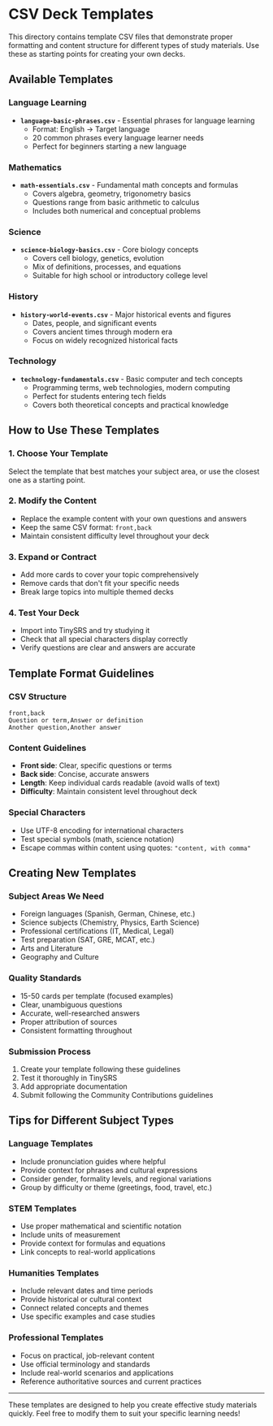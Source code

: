 # CSV Deck Templates

This directory contains template CSV files that demonstrate proper formatting and content structure for different types of study materials. Use these as starting points for creating your own decks.

## Available Templates

### Language Learning
- **`language-basic-phrases.csv`** - Essential phrases for language learning
  - Format: English → Target language
  - 20 common phrases every language learner needs
  - Perfect for beginners starting a new language

### Mathematics
- **`math-essentials.csv`** - Fundamental math concepts and formulas
  - Covers algebra, geometry, trigonometry basics
  - Questions range from basic arithmetic to calculus
  - Includes both numerical and conceptual problems

### Science
- **`science-biology-basics.csv`** - Core biology concepts
  - Covers cell biology, genetics, evolution
  - Mix of definitions, processes, and equations
  - Suitable for high school or introductory college level

### History
- **`history-world-events.csv`** - Major historical events and figures
  - Dates, people, and significant events
  - Covers ancient times through modern era
  - Focus on widely recognized historical facts

### Technology
- **`technology-fundamentals.csv`** - Basic computer and tech concepts
  - Programming terms, web technologies, modern computing
  - Perfect for students entering tech fields
  - Covers both theoretical concepts and practical knowledge

## How to Use These Templates

### 1. Choose Your Template
Select the template that best matches your subject area, or use the closest one as a starting point.

### 2. Modify the Content
- Replace the example content with your own questions and answers
- Keep the same CSV format: `front,back`
- Maintain consistent difficulty level throughout your deck

### 3. Expand or Contract
- Add more cards to cover your topic comprehensively
- Remove cards that don't fit your specific needs
- Break large topics into multiple themed decks

### 4. Test Your Deck
- Import into TinySRS and try studying it
- Check that all special characters display correctly
- Verify questions are clear and answers are accurate

## Template Format Guidelines

### CSV Structure
```csv
front,back
Question or term,Answer or definition
Another question,Another answer
```

### Content Guidelines
- **Front side**: Clear, specific questions or terms
- **Back side**: Concise, accurate answers
- **Length**: Keep individual cards readable (avoid walls of text)
- **Difficulty**: Maintain consistent level throughout deck

### Special Characters
- Use UTF-8 encoding for international characters
- Test special symbols (math, science notation)
- Escape commas within content using quotes: `"content, with comma"`

## Creating New Templates

### Subject Areas We Need
- Foreign languages (Spanish, German, Chinese, etc.)
- Science subjects (Chemistry, Physics, Earth Science)
- Professional certifications (IT, Medical, Legal)
- Test preparation (SAT, GRE, MCAT, etc.)
- Arts and Literature
- Geography and Culture

### Quality Standards
- 15-50 cards per template (focused examples)
- Clear, unambiguous questions
- Accurate, well-researched answers
- Proper attribution of sources
- Consistent formatting throughout

### Submission Process
1. Create your template following these guidelines
2. Test it thoroughly in TinySRS
3. Add appropriate documentation
4. Submit following the Community Contributions guidelines

## Tips for Different Subject Types

### Language Templates
- Include pronunciation guides where helpful
- Provide context for phrases and cultural expressions
- Consider gender, formality levels, and regional variations
- Group by difficulty or theme (greetings, food, travel, etc.)

### STEM Templates  
- Use proper mathematical and scientific notation
- Include units of measurement
- Provide context for formulas and equations
- Link concepts to real-world applications

### Humanities Templates
- Include relevant dates and time periods
- Provide historical or cultural context
- Connect related concepts and themes
- Use specific examples and case studies

### Professional Templates
- Focus on practical, job-relevant content
- Use official terminology and standards
- Include real-world scenarios and applications
- Reference authoritative sources and current practices

---

These templates are designed to help you create effective study materials quickly. Feel free to modify them to suit your specific learning needs!